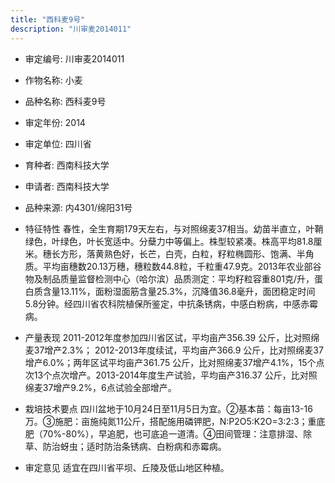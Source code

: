 ```yaml
---
title: "西科麦9号"
description: "川审麦2014011"
---
```

* 审定编号:  川审麦2014011

*  作物名称:  小麦

*  品种名称:  西科麦9号

*  审定年份:  2014

*  审定单位:  四川省

* 育种者:  西南科技大学

*  申请者:  西南科技大学

*  品种来源:  内4301/绵阳31号

*  特征特性
春性，全生育期179天左右，与对照绵麦37相当。幼苗半直立，叶鞘绿色，叶绿色，叶长宽适中。分蘖力中等偏上。株型较紧凑。株高平均81.8厘米。穗长方形，落黄熟色好，长芒，白壳，白粒，籽粒椭圆形、饱满、半角质。平均亩穗数20.13万穗，穗粒数44.8粒，千粒重47.9克。2013年农业部谷物及制品质量监督检测中心（哈尔滨）品质测定：平均籽粒容重801克/升，蛋白质含量13.11%，面粉湿面筋含量25.3%，沉降值36.8毫升，面团稳定时间5.8分钟。经四川省农科院植保所鉴定，中抗条锈病，中感白粉病，中感赤霉病。

*  产量表现
2011-2012年度参加四川省区试，平均亩产356.39 公斤，比对照绵麦37增产2.3%； 2012-2013年度续试，平均亩产366.9 公斤，比对照绵麦37增产6.0%；两年区试平均亩产361.75 公斤，比对照绵麦37增产4.1%，15个点次13个点次增产。2013-2014年度生产试验，平均亩产316.37 公斤，比对照绵麦37增产9.2%，6点试验全部增产。

*  栽培技术要点
四川盆地于10月24日至11月5日为宜。②基本苗：每亩13-16万。③施肥：亩施纯氮11公斤，搭配施用磷钾肥，N:P2O5:K2O=3:2:3；重底肥（70%-80%），早追肥，也可底追一道清。④田间管理：注意排湿、除草、防治蚜虫；适时防治条锈病、白粉病和赤霉病。

*  审定意见
适宜在四川省平坝、丘陵及低山地区种植。
